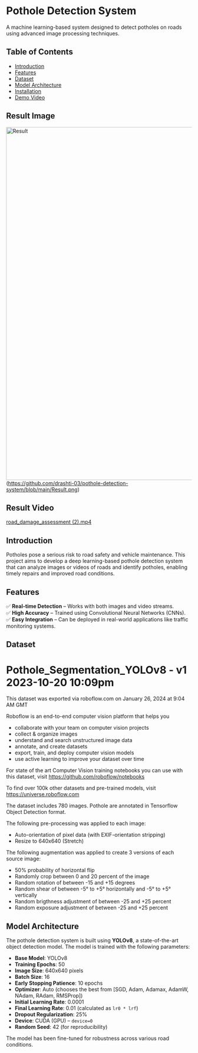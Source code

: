 # Pothole Detection System  

A machine learning-based system designed to detect potholes on roads using advanced image processing techniques.  

## Table of Contents  

- [Introduction](#introduction)  
- [Features](#features)  
- [Dataset](#dataset)  
- [Model Architecture](#model-architecture)  
- [Installation](#installation)   
- [Demo Video](#demo-video)


## Result Image
<img width="959" alt="Result" src="https://github.com/user-attachments/assets/01bd8dd7-849e-465e-8707-8787b0178527" />(https://github.com/drashti-03/pothole-detection-system/blob/main/Result.png)

## Result Video
[road_damage_assessment (2).mp4](https://github.com/drashti-03/pothole-detection-system/releases/tag/pothole-detection)  


## Introduction  

Potholes pose a serious risk to road safety and vehicle maintenance. This project aims to develop a deep learning-based pothole detection system that can analyze images or videos of roads and identify potholes, enabling timely repairs and improved road conditions.  

## Features  

✅ **Real-time Detection** – Works with both images and video streams.  
✅ **High Accuracy** – Trained using Convolutional Neural Networks (CNNs).  
✅ **Easy Integration** – Can be deployed in real-world applications like traffic monitoring systems.  

## Dataset  

Pothole_Segmentation_YOLOv8 - v1 2023-10-20 10:09pm
==============================

This dataset was exported via roboflow.com on January 26, 2024 at 9:04 AM GMT

Roboflow is an end-to-end computer vision platform that helps you
* collaborate with your team on computer vision projects
* collect & organize images
* understand and search unstructured image data
* annotate, and create datasets
* export, train, and deploy computer vision models
* use active learning to improve your dataset over time

For state of the art Computer Vision training notebooks you can use with this dataset,
visit https://github.com/roboflow/notebooks

To find over 100k other datasets and pre-trained models, visit https://universe.roboflow.com

The dataset includes 780 images.
Pothole are annotated in Tensorflow Object Detection format.

The following pre-processing was applied to each image:
* Auto-orientation of pixel data (with EXIF-orientation stripping)
* Resize to 640x640 (Stretch)

The following augmentation was applied to create 3 versions of each source image:
* 50% probability of horizontal flip
* Randomly crop between 0 and 20 percent of the image
* Random rotation of between -15 and +15 degrees
* Random shear of between -5° to +5° horizontally and -5° to +5° vertically
* Random brigthness adjustment of between -25 and +25 percent
* Random exposure adjustment of between -25 and +25 percent 

## Model Architecture  

The pothole detection system is built using **YOLOv8**, a state-of-the-art object detection model. The model is trained with the following parameters:  

- **Base Model**: YOLOv8  
- **Training Epochs**: 50  
- **Image Size**: 640x640 pixels  
- **Batch Size**: 16  
- **Early Stopping Patience**: 10 epochs  
- **Optimizer**: Auto (chooses the best from [SGD, Adam, Adamax, AdamW, NAdam, RAdam, RMSProp])  
- **Initial Learning Rate**: 0.0001  
- **Final Learning Rate**: 0.01 (calculated as `lr0 * lrf`)  
- **Dropout Regularization**: 25%  
- **Device**: CUDA (GPU) – `device=0`  
- **Random Seed**: 42 (for reproducibility)  

The model has been fine-tuned for robustness across various road conditions.    

